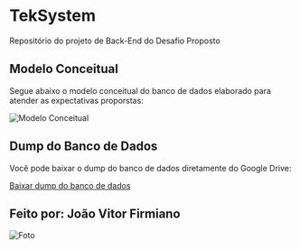 # TekSystem
Repositório do projeto de Back-End do Desafio Proposto 

## Modelo Conceitual

Segue abaixo o modelo conceitual do banco de dados elaborado para atender as expectativas proporstas: 

![Modelo Conceitual](https://drive.google.com/uc?export=view&id=13pd_cJfraswV0xkPIU3Tb6hzvRimfs1H)

## Dump do Banco de Dados

Você pode baixar o dump do banco de dados diretamente do Google Drive:

[Baixar dump do banco de dados](https://drive.google.com/uc?export=download&id=1N1zPytUrMxWywNdaZhJW-L-gHwAXJCY-)

## Feito por: João Vitor Firmiano
![Foto](https://drive.google.com/uc?export=view&id=1axqaLjxUrEVUJSh9meVjRtiK24NiuQ0S) 

